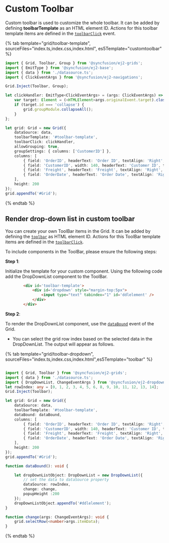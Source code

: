# Custom Toolbar

Custom toolbar is used to customize the whole toolbar. It can be added by defining **toolbarTemplate** as an HTML element ID.
Actions for this toolbar template items are defined in the [`toolbarClick`](../../api/grid/#toolbarclick) event.

{% tab template="grid/toolbar-template", sourceFiles="index.ts,index.css,index.html", es5Template="customtoolbar" %}

```typescript
import { Grid, Toolbar, Group } from '@syncfusion/ej2-grids';
import { EmitType } from '@syncfusion/ej2-base';
import { data } from './datasource.ts';
import { ClickEventArgs } from '@syncfusion/ej2-navigations';

Grid.Inject(Toolbar, Group);

let clickHandler: EmitType<ClickEventArgs> = (args: ClickEventArgs) => {
    var target: Element = (<HTMLElement>args.originalEvent.target).closest('.e-toolbar-item');
    if (target.id === 'collapse') {
        grid.groupModule.collapseAll();
    }
};

let grid: Grid = new Grid({
    dataSource: data,
    toolbarTemplate: '#toolbar-template',
    toolbarClick: clickHandler,
    allowGrouping: true,
    groupSettings: { columns: ['CustomerID'] },
    columns: [
        { field: 'OrderID', headerText: 'Order ID', textAlign: 'Right', width: 120, type: 'number' },
        { field: 'CustomerID', width: 140, headerText: 'Customer ID', type: 'string' },
        { field: 'Freight', headerText: 'Freight', textAlign: 'Right', width: 120, format: 'C2' },
        { field: 'OrderDate', headerText: 'Order Date', textAlign: 'Right', width: 140, format: 'yMd' }
    ],
    height: 200
});
grid.appendTo('#Grid');

```

{% endtab %}

## Render drop-down list in custom toolbar

You can create your own ToolBar items in the Grid. It can be added by defining the [`toolbar`](../../api/grid/#toolbar) as HTML element ID. Actions for this ToolBar template items are defined in the [`toolbarClick`](../../api/grid/#toolbarclick).

To include components in the ToolBar, please ensure the following steps:

**Step 1**:

Initialize the template for your custom component. Using the following code add the DropDownList component to the ToolBar.

```html
        <div id='toolbar-template'>
            <div id='dropdown' style="margin-top:5px">
                <input type="text" tabindex="1" id='ddlelement' />
            </div>
        </div>

```

**Step 2**:

To render the DropDownList component, use the [`dataBound`](../../api/grid/#databound) event of the Grid.

* You can select the grid row index based on the selected data in the DropDownList. The output will appear as follows.

{% tab template="grid/toolbar-dropdown", sourceFiles="index.ts,index.css,index.html",es5Template="toolbar" %}

```typescript

import { Grid, Toolbar } from '@syncfusion/ej2-grids';
import { data } from './datasource.ts';
import { DropDownList, ChangeEventArgs } from '@syncfusion/ej2-dropdowns';
let rowIndex: any = [0, 1, 2, 3, 4, 5, 6, 8, 9, 10, 11, 12, 13, 14];
Grid.Inject(Toolbar);

let grid: Grid = new Grid({
    dataSource: data,
    toolbarTemplate: '#toolbar-template',
    dataBound: dataBound,
    columns: [
        { field: 'OrderID', headerText: 'Order ID', textAlign: 'Right', width: 120, type: 'number' },
        { field: 'CustomerID', width: 140, headerText: 'Customer ID', type: 'string' },
        { field: 'Freight', headerText: 'Freight', textAlign: 'Right', width: 120, format: 'C2' },
        { field: 'OrderDate', headerText: 'Order Date', textAlign: 'Right', width: 140, format: 'yMd' }
    ],
    height: 200
});
grid.appendTo('#Grid');

function dataBound(): void {

    let dropDownListObject: DropDownList = new DropDownList({
        // set the data to dataSource property
        dataSource: rowIndex,
        change: change,
        popupHeight :200
    });
    dropDownListObject.appendTo('#ddlelement');
}

function change(args: ChangeEventArgs): void {
    grid.selectRow(<number>args.itemData);
}

```

{% endtab %}